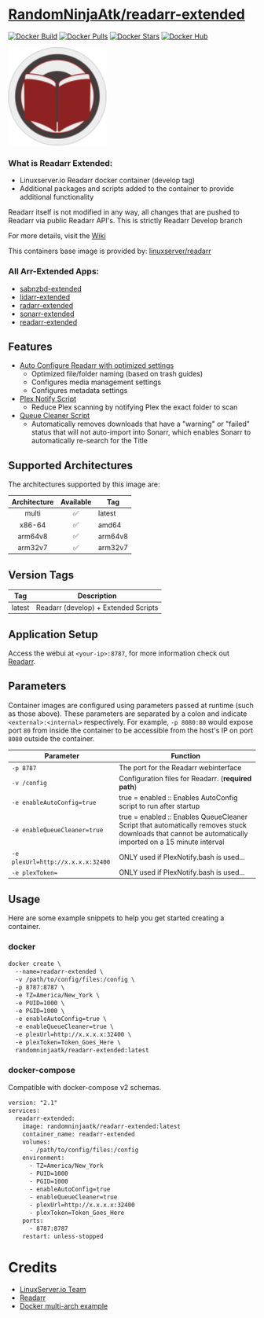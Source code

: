 # [RandomNinjaAtk/readarr-extended](https://github.com/RandomNinjaAtk/docker-readarr-extended)
[![Docker Build](https://img.shields.io/docker/cloud/automated/randomninjaatk/readarr-extended?style=flat-square)](https://hub.docker.com/r/randomninjaatk/readarr-extended)
[![Docker Pulls](https://img.shields.io/docker/pulls/randomninjaatk/readarr-extended?style=flat-square)](https://hub.docker.com/r/randomninjaatk/readarr-extended)
[![Docker Stars](https://img.shields.io/docker/stars/randomninjaatk/readarr-extended?style=flat-square)](https://hub.docker.com/r/randomninjaatk/readarr-extended)
[![Docker Hub](https://img.shields.io/badge/Open%20On-DockerHub-blue?style=flat-square)](https://hub.docker.com/r/randomninjaatk/readarr-extended)

<img src="https://raw.githubusercontent.com/RandomNinjaAtk/unraid-templates/master/randomninjaatk/img/readarr.png" width="200">


### What is Readarr Extended:

* Linuxserver.io Readarr docker container (develop tag)
* Additional packages and scripts added to the container to provide additional functionality

Readarr itself is not modified in any way, all changes that are pushed to Readarr via public Readarr API's. This is strictly Readarr Develop branch

For more details, visit the [Wiki](https://github.com/RandomNinjaAtk/docker-readarr-extended/wiki)

This containers base image is provided by: [linuxserver/readarr](https://github.com/linuxserver/docker-readarr)


### All Arr-Extended Apps:
* [sabnzbd-extended](https://github.com/RandomNinjaAtk/docker-sabnzbd-extended)
* [lidarr-extended](https://github.com/RandomNinjaAtk/docker-lidarr-extended)
* [radarr-extended](https://github.com/RandomNinjaAtk/docker-radarr-extended)
* [sonarr-extended](https://github.com/RandomNinjaAtk/docker-sonarr-extended)
* [readarr-extended](https://github.com/RandomNinjaAtk/docker-readarr-extended)

## Features
* [Auto Configure Readarr with optimized settings](https://github.com/RandomNinjaAtk/docker-readarr-extended/wiki/AutoConfig.bash)
  * Optimized file/folder naming (based on trash guides)
  * Configures media management settings
  * Configures metadata settings
* [Plex Notify Script](https://github.com/RandomNinjaAtk/docker-readarr-extended/wiki/PlexNotify.bash)
  * Reduce Plex scanning by notifying Plex the exact folder to scan
* [Queue Cleaner Script](https://github.com/RandomNinjaAtk/docker-readarr-extended/wiki/QueueCleaner.bash)
  * Automatically removes downloads that have a "warning" or "failed" status that will not auto-import into Sonarr, which enables Sonarr to automatically re-search for the Title

## Supported Architectures

The architectures supported by this image are:

| Architecture | Available | Tag |
| :----: | :----: | ---- |
| multi | ✅ | latest |
| x86-64 | ✅ | amd64 |
| arm64v8 | ✅ | arm64v8 |
| arm32v7 | ✅ | arm32v7 |

## Version Tags

| Tag | Description |
| :----: | --- |
| latest | Readarr (develop) + Extended Scripts |

## Application Setup

Access the webui at `<your-ip>:8787`, for more information check out [Readarr](https://readarr.com/).

## Parameters

Container images are configured using parameters passed at runtime (such as those above). These parameters are separated by a colon and indicate `<external>:<internal>` respectively. For example, `-p 8080:80` would expose port `80` from inside the container to be accessible from the host's IP on port `8080` outside the container.

| Parameter | Function |
| --- | --- |
| `-p 8787` | The port for the Readarr webinterface |
| `-v /config` | Configuration files for Readarr. (<strong>required path</strong>)|
| `-e enableAutoConfig=true` | true = enabled :: Enables AutoConfig script to run after startup |
| `-e enableQueueCleaner=true` | true = enabled :: Enables QueueCleaner Script that automatically removes stuck downloads that cannot be automatically imported on a 15 minute interval |
| `-e plexUrl=http://x.x.x.x:32400` | ONLY used if PlexNotify.bash is used...|
| `-e plexToken=` | ONLY used if PlexNotify.bash is used... |

## Usage

Here are some example snippets to help you get started creating a container.

### docker

```
docker create \
  --name=readarr-extended \
  -v /path/to/config/files:/config \
  -p 8787:8787 \
  -e TZ=America/New_York \
  -e PUID=1000 \
  -e PGID=1000 \
  -e enableAutoConfig=true \
  -e enableQueueCleaner=true \
  -e plexUrl=http://x.x.x.x:32400 \
  -e plexToken=Token_Goes_Here \
  randomninjaatk/readarr-extended:latest
```


### docker-compose

Compatible with docker-compose v2 schemas.

```
version: "2.1"
services:
  readarr-extended:
    image: randomninjaatk/readarr-extended:latest
    container_name: readarr-extended
    volumes:
      - /path/to/config/files:/config
    environment:
      - TZ=America/New_York
      - PUID=1000
      - PGID=1000
      - enableAutoConfig=true
      - enableQueueCleaner=true
      - plexUrl=http://x.x.x.x:32400
      - plexToken=Token_Goes_Here
    ports:
      - 8787:8787
    restart: unless-stopped
```

# Credits
- [LinuxServer.io Team](https://github.com/linuxserver/docker-readarr)
- [Readarr](https://readarr.com/)
- [Docker multi-arch example](https://github.com/ckulka/docker-multi-arch-example)
